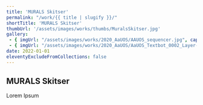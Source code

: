 ```yaml
---
title: 'MURALS Skitser'
permalink: "/work/{{ title | slugify }}/"
shortTitle: 'MURALS Skitser'
thumbUrl: '/assets/images/works/thumbs/MuralsSkitser.jpg'
gallery:
 - { imgUrl: "/assets/images/works/2020_AaUOS/AAUOS_sequencer.jpg", caption: "" }
 - { imgUrl: "/assets/images/works/2020_AaUOS/AaUOS_Textbot_0002_Layer-20.jpg", caption: "" }
date: 2022-01-01
eleventyExcludeFromCollections: false
---
```



<div class="Grid Grid--gutters Grid--full large-Grid--fit">
  <div class="Grid-cell">
    <div class='headerGroup'>
      <h2>MURALS Skitser</h2>
      <p>Lorem Ipsum</p>
    </div>
  </div>
</div>